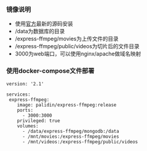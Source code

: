 ### 镜像说明
- 使用[官方](https://gitee.com/quazero/express-ffmpeg "官方")最新的源码安装
- /data为数据库的目录
- /express-ffmpeg/movies为上传文件的目录
- /express-ffmpeg/public/videos为切片后的文件目录
- 3000为web端口，可以使用nginx/apache做域名映射

### 使用docker-compose文件部署
```
version: '2.1'

services:
 express-ffmpeg:
    image: palidin/express-ffmpeg:release
    ports:
      - 3000:3000
    privileged: true
    volumes:
      - /data/express-ffmpeg/mongodb:/data
      - /mnt/movies:/express-ffmpeg/movies
      - /mnt/videos:/express-ffmpeg/public/videos
```
